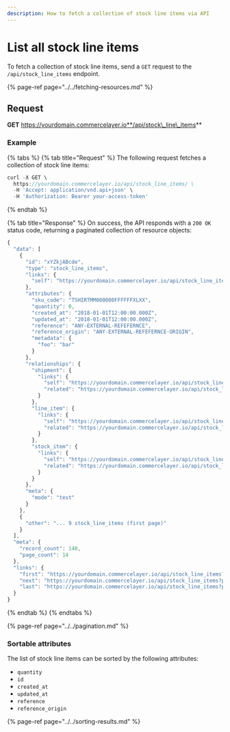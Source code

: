 ```yaml
---
description: How to fetch a collection of stock line items via API
---
```


# List all stock line items

To fetch a collection of stock line items, send a `GET` request to the `/api/stock_line_items` endpoint.

{% page-ref page="../../fetching-resources.md" %}

## Request

**GET** https://yourdomain.commercelayer.io**/api/stock\_line\_items**

### **Example**

{% tabs %}
{% tab title="Request" %}
The following request fetches a collection of stock line items:

```javascript
curl -X GET \
  https://yourdomain.commercelayer.io/api/stock_line_items/ \
  -H 'Accept: application/vnd.api+json' \
  -H 'Authorization: Bearer your-access-token'
```
{% endtab %}

{% tab title="Response" %}
On success, the API responds with a `200 OK` status code, returning a paginated collection of resource objects:

```javascript
{
  "data": [
    {
      "id": "xYZkjABcde",
      "type": "stock_line_items",
      "links": {
        "self": "https://yourdomain.commercelayer.io/api/stock_line_items/xYZkjABcde"
      },
      "attributes": {
        "sku_code": "TSHIRTMM000000FFFFFFXLXX",
        "quantity": 0,
        "created_at": "2018-01-01T12:00:00.000Z",
        "updated_at": "2018-01-01T12:00:00.000Z",
        "reference": "ANY-EXTERNAL-REFEFERNCE",
        "reference_origin": "ANY-EXTERNAL-REFEFERNCE-ORIGIN",
        "metadata": {
          "foo": "bar"
        }
      },
      "relationships": {
        "shipment": {
          "links": {
            "self": "https://yourdomain.commercelayer.io/api/stock_line_items/xYZkjABcde/relationships/shipment",
            "related": "https://yourdomain.commercelayer.io/api/stock_line_items/xYZkjABcde/shipment"
          }
        },
        "line_item": {
          "links": {
            "self": "https://yourdomain.commercelayer.io/api/stock_line_items/xYZkjABcde/relationships/line_item",
            "related": "https://yourdomain.commercelayer.io/api/stock_line_items/xYZkjABcde/line_item"
          }
        },
        "stock_item": {
          "links": {
            "self": "https://yourdomain.commercelayer.io/api/stock_line_items/xYZkjABcde/relationships/stock_item",
            "related": "https://yourdomain.commercelayer.io/api/stock_line_items/xYZkjABcde/stock_item"
          }
        }
      },
      "meta": {
        "mode": "test"
      }
    },
    {
      "other": "... 9 stock_line_items (first page)"
    }
  ],
  "meta": {
    "record_count": 140,
    "page_count": 14
  },
  "links": {
    "first": "https://yourdomain.commercelayer.io/api/stock_line_items?page[number]=1&page[size]=10",
    "next": "https://yourdomain.commercelayer.io/api/stock_line_items?page[number]=2&page[size]=10",
    "last": "https://yourdomain.commercelayer.io/api/stock_line_items?page[number]=14&page[size]=10"
  }
}
```
{% endtab %}
{% endtabs %}

{% page-ref page="../../pagination.md" %}

### Sortable attributes

The list of stock line items can be sorted by the following attributes:

* `quantity`
* `id`
* `created_at`
* `updated_at`
* `reference`
* `reference_origin`

{% page-ref page="../../sorting-results.md" %}

